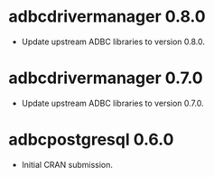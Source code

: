# adbcdrivermanager 0.8.0

- Update upstream ADBC libraries to version 0.8.0.

# adbcdrivermanager 0.7.0

- Update upstream ADBC libraries to version 0.7.0.

# adbcpostgresql 0.6.0

* Initial CRAN submission.
